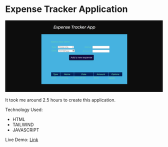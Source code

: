 # Expense Tracker Application

![thumbnail](./Thumbnail.PNG)

It took me around 2.5 hours to create this application.

Technology Used:
- HTML
- TAILWIND
- JAVASCRIPT


Live Demo: [Link](https://palindromee-checker.netlify.app/)